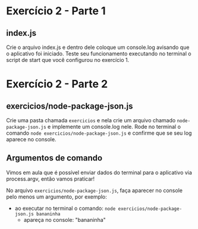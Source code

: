 # Exercício 2 - Parte 1
## index.js
Crie o arquivo index.js e dentro dele coloque um console.log avisando que o aplicativo foi iniciado. Teste seu funcionamento executando no terminal o script de start que você configurou no exercício 1.

# Exercício 2 - Parte 2

## exercicios/node-package-json.js
Crie uma pasta chamada ```exercicios``` e nela crie um arquivo chamado ```node-package-json.js``` e implemente um console.log nele.
Rode no terminal o comando ```node exercicios/node-package-json.js``` e confirme que se seu log aparece no console.

## Argumentos de comando
Vimos em aula que é possível enviar dados do terminal para o aplicativo via process.argv, então vamos praticar!

No arquivo ```exercicios/node-package-json.js```, faça aparecer no console pelo menos um argumento, por exemplo:
- ao executar no terminal o comando: ```node exercicios/node-package-json.js bananinha```
    - apareça no console: "bananinha"
